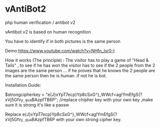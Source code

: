 # vAntiBot2
php human verification / antibot v2

vAntibot v2 is based on human recognition 

You have to identify if in both pictures is the same person 

Demo:https://www.youtube.com/watch?v=NHfn_Isr0-I

How it works (The principle) : The visitor has to play a game of "Head & Tails" , to see if he has won the visitor has to see if the 2 people from the 2 images are the same person ... if he proves that he knows the 2 people are the same person then he is human .if not he is bot.


Installation Guide:

$strongcipherkey = "e(J}xYpT7ecp)Yp8cSxG^}_WWcf<ag!YmEfgS{?xVj5Gf`Vy_qua`BAzpfTB6P"; //replace chipher key with your own key ,make sure it is strong it's like a passw


Replace e(J}xYpT7ecp)Yp8cSxG^}_WWcf<ag!YmEfgS{?xVj5Gf`Vy_qua`BAzpfTB6P with your own strong cipher key.
